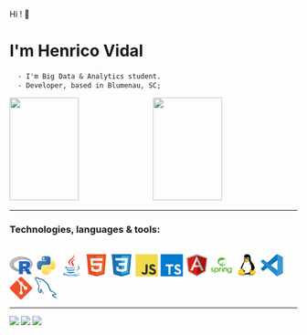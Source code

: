 Hi ! 👋
# I'm Henrico Vidal
      - I'm Big Data & Analytics student.
      - Developer, based in Blumenau, SC;

<div>
  <img  width="49%" height="180em" src="https://github-readme-stats.vercel.app/api?username=henricodias&show_icons=true&hide_border=true&theme=react&include_all_commits=true&count_private=true"/>
  <img  width="49%" height="180em" src="https://github-readme-stats.vercel.app/api/top-langs/?username=henricodias&layout=compact&langs_count=8&count_private=true&hide_border=true&theme=react"/>
</div>

<hr>

### Technologies, languages & tools:
<div style="display: inline_block" align:"center"><br>
  <img align="center" alt="R" height="40" width="40" src="https://raw.githubusercontent.com/devicons/devicon/master/icons/r/r-original.svg">
  <img align="center" alt="Python" height="40" width="40" src="https://raw.githubusercontent.com/devicons/devicon/master/icons/python/python-original.svg">
  <img align="center" alt="Java" height="40" width="40" src="https://raw.githubusercontent.com/devicons/devicon/master/icons/java/java-original.svg">
  <img align="center" alt="HTML" height="40" width="40" src="https://raw.githubusercontent.com/devicons/devicon/master/icons/html5/html5-original.svg">
  <img align="center" alt="CSS" height="40" width="40" src="https://raw.githubusercontent.com/devicons/devicon/master/icons/css3/css3-original.svg"> 
  <img align="center" alt="JavaScript" height="40" width="40" src="https://raw.githubusercontent.com/devicons/devicon/master/icons/javascript/javascript-original.svg">
  <img align="center" alt="Typescript" height="40" width="40" src="https://raw.githubusercontent.com/devicons/devicon/master/icons/typescript/typescript-original.svg">
  <img align="center" alt="Angular" height="40" width="40" src="https://raw.githubusercontent.com/devicons/devicon/master/icons/angularjs/angularjs-original.svg">
  <img align="center" alt="Spring" height="40" width="40" src="https://raw.githubusercontent.com/devicons/devicon/master/icons/spring/spring-original-wordmark.svg"/>
  <img align="center" alt="Linux" height="40" width="40" src="https://raw.githubusercontent.com/devicons/devicon/master/icons/linux/linux-original.svg">
  <img align="center" alt="Visual Studio Code" height="40" width="40" src="https://raw.githubusercontent.com/devicons/devicon/master/icons/vscode/vscode-original.svg">
  <img align="center" alt="Git" height="40" width="40" src="https://raw.githubusercontent.com/devicons/devicon/master/icons/git/git-original.svg">
  <img align="center" alt="MySQL" height="40" width="40" src="https://raw.githubusercontent.com/devicons/devicon/master/icons/mysql/mysql-original.svg">
</div>

<hr>

<div> 
 <a href="discord.com/users/Henrico#7609" target="_blank"><img src="https://img.shields.io/badge/Discord-7289DA?style=for-the-badge&logo=discord&logoColor=white" target="_blank"></a> 
  <a href = "mailto:henrico.diass@gmail.com"><img src="https://img.shields.io/badge/-Gmail-%23333?style=for-the-badge&logo=gmail&logoColor=white" target="_blank"></a>
  <a href="https://www.linkedin.com/in/henrico-vidal-342ba0185/" target="_blank"><img src="https://img.shields.io/badge/-LinkedIn-%230077B5?style=for-the-badge&logo=linkedin&logoColor=white" target="_blank"></a> 
</div>
